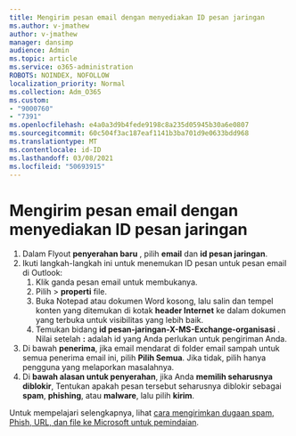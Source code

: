 ```yaml
---
title: Mengirim pesan email dengan menyediakan ID pesan jaringan
ms.author: v-jmathew
author: v-jmathew
manager: dansimp
audience: Admin
ms.topic: article
ms.service: o365-administration
ROBOTS: NOINDEX, NOFOLLOW
localization_priority: Normal
ms.collection: Adm_O365
ms.custom:
- "9000760"
- "7391"
ms.openlocfilehash: e4a0a3d9b4fede9198c8a235d05945b30a6e0807
ms.sourcegitcommit: 60c504f3ac187eaf1141b3ba701d9e0633bdd968
ms.translationtype: MT
ms.contentlocale: id-ID
ms.lasthandoff: 03/08/2021
ms.locfileid: "50693915"
---
```

# <a name="submit-an-email-message-by-providing-the-network-message-id"></a>Mengirim pesan email dengan menyediakan ID pesan jaringan

1. Dalam Flyout **penyerahan baru** , pilih **email** dan **id pesan jaringan**.
2. Ikuti langkah-langkah ini untuk menemukan ID pesan untuk pesan email di Outlook:
    1. Klik ganda pesan email untuk membukanya.
    1. Pilih   >  **properti** file.
    1. Buka Notepad atau dokumen Word kosong, lalu salin dan tempel konten yang ditemukan di kotak **header Internet** ke dalam dokumen yang terbuka untuk visibilitas yang lebih baik.
    1. Temukan bidang **id pesan-jaringan-X-MS-Exchange-organisasi** . Nilai setelah **:** adalah id yang Anda perlukan untuk pengiriman Anda.
3. Di bawah **penerima**, jika email mendarat di folder email sampah untuk semua penerima email ini, pilih **Pilih Semua**. Jika tidak, pilih hanya pengguna yang melaporkan masalahnya.
4. Di **bawah alasan untuk penyerahan**, jika Anda **memilih seharusnya diblokir**, Tentukan apakah pesan tersebut seharusnya diblokir sebagai **spam**, **phishing**, atau **malware**, lalu pilih **kirim**.

Untuk mempelajari selengkapnya, lihat [cara mengirimkan dugaan spam, Phish, URL, dan file ke Microsoft untuk pemindaian](https://go.microsoft.com/fwlink/?linkid=2101479).
